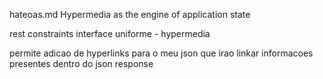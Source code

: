 hateoas.md
Hypermedia as the engine of application state

rest constraints
interface uniforme - hypermedia

permite adicao de hyperlinks para o meu json
que irao linkar informacoes presentes dentro do json response
